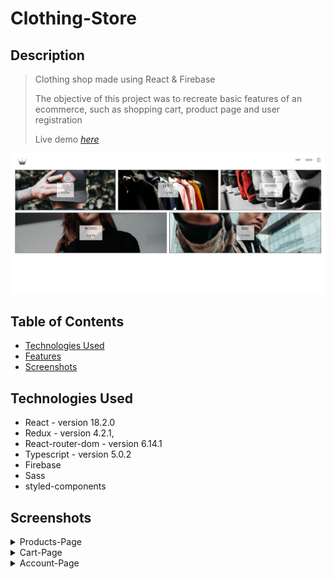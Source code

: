 # Clothing-Store

## Description

> Clothing shop made using React & Firebase
>
> The objective of this project was to recreate basic features of an ecommerce, such as shopping cart, product page and user registration
>
> Live demo [_here_](https://clothing-store-sandy.vercel.app/)

![Clothing-Store screenshot](./public/screenshots/Clothing-Store-Main-Page.PNG)

## Table of Contents
* [Technologies Used](#technologies-used)
* [Features](#features)
* [Screenshots](#screenshots)


## Technologies Used

- React - version 18.2.0
- Redux - version 4.2.1,
- React-router-dom - version 6.14.1
- Typescript - version 5.0.2
- Firebase
- Sass
- styled-components

## Screenshots

<details>
    <summary>Products-Page</summary>
     <img src="./public/screenshots/Clothing-Store-Products-Page.PNG">
</details>
<details>
    <summary>Cart-Page</summary>
     <img src="./public/screenshots/Clothing-Store-Cart-Page.PNG">
</details>
<details>
    <summary>Account-Page</summary>
    <img src="./public/screenshots/Clothing-Store-Account-Page.PNG">
</details>
